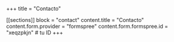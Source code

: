 +++
title = "Contacto"

[[sections]]
block = "contact"
content.title = "Contacto"
content.form.provider = "formspree"
content.form.formspree.id = "xeqzpkjn"  # tu ID
+++
